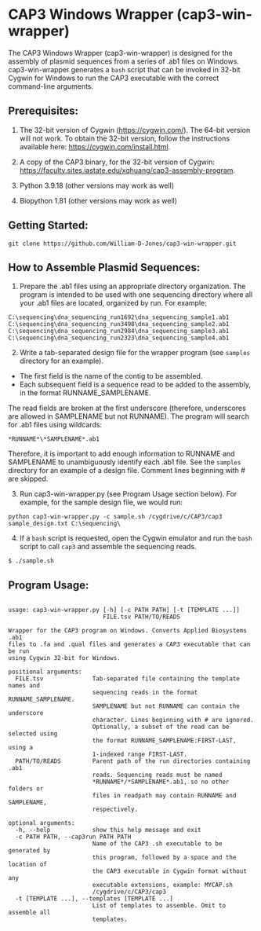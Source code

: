 # CAP3 Windows Wrapper (cap3-win-wrapper)

The CAP3 Windows Wrapper (cap3-win-wrapper) is designed for the assembly of
plasmid sequences from a series of .ab1 files on Windows. cap3-win-wrapper
generates a `bash` script that can be invoked in 32-bit Cygwin for Windows
to run the CAP3 executable with the correct command-line arguments.

## Prerequisites:

1. The 32-bit version of Cygwin (https://cygwin.com/). The 64-bit version will
not work. To obtain the 32-bit version, follow the instructions available here:
https://cygwin.com/install.html.

2. A copy of the CAP3 binary, for the 32-bit version of Cygwin:
https://faculty.sites.iastate.edu/xqhuang/cap3-assembly-program.

3. Python 3.9.18 (other versions may work as well)

4. Biopython 1.81 (other versions may work as well)

## Getting Started:

```
git clone https://github.com/William-D-Jones/cap3-win-wrapper.git
```

## How to Assemble Plasmid Sequences:

1. Prepare the .ab1 files using an appropriate directory organization. The
program is intended to be used with one sequencing directory where all your
.ab1 files are located, organized by run. For example:
```
C:\sequencing\dna_sequencing_run1692\dna_sequencing_sample1.ab1
C:\sequencing\dna_sequencing_run3498\dna_sequencing_sample2.ab1
C:\sequencing\dna_sequencing_run2984\dna_sequencing_sample3.ab1
C:\sequencing\dna_sequencing_run2323\dna_sequencing_sample4.ab1
```

2. Write a tab-separated design file for the wrapper program (see `samples`
directory for an example).
* The first field is the name of the contig to be assembled.
* Each subsequent field is a sequence read to be added to the assembly, in the 
format RUNNAME_SAMPLENAME.

The read fields are broken at the first underscore (therefore, underscores
are allowed in SAMPLENAME but not RUNNAME).
The program will search for .ab1 files using wildcards:
```
*RUNNAME*\*SAMPLENAME*.ab1
```
Therefore, it is important to add enough information to RUNNAME and SAMPLENAME
to unambiguously identify each .ab1 file. See the `samples` directory for an
example of a design file. Comment lines beginning with # are skipped.

3. Run cap3-win-wrapper.py (see Program Usage section below). For example, for
the sample design file, we would run:
```
python cap3-win-wrapper.py -c sample.sh /cygdrive/c/CAP3/cap3 sample_design.txt C:\sequencing\
```

4. If a `bash` script is requested, open the Cygwin emulator and run the
`bash` script to call `cap3` and assemble the sequencing reads.
```
$ ./sample.sh
```

## Program Usage:

```

usage: cap3-win-wrapper.py [-h] [-c PATH PATH] [-t [TEMPLATE ...]]
                           FILE.tsv PATH/TO/READS

Wrapper for the CAP3 program on Windows. Converts Applied Biosystems .ab1
files to .fa and .qual files and generates a CAP3 executable that can be run
using Cygwin 32-bit for Windows.

positional arguments:
  FILE.tsv              Tab-separated file containing the template names and
                        sequencing reads in the format RUNNAME_SAMPLENAME.
                        SAMPLENAME but not RUNNAME can contain the underscore
                        character. Lines beginning with # are ignored.
                        Optionally, a subset of the read can be selected using
                        the format RUNNAME_SAMPLENAME:FIRST-LAST, using a
                        1-indexed range FIRST-LAST.
  PATH/TO/READS         Parent path of the run directories containing .ab1
                        reads. Sequencing reads must be named
                        *RUNNAME*/*SAMPLENAME*.ab1, so no other folders or
                        files in readpath may contain RUNNAME and SAMPLENAME,
                        respectively.

optional arguments:
  -h, --help            show this help message and exit
  -c PATH PATH, --cap3run PATH PATH
                        Name of the CAP3 .sh executable to be generated by
                        this program, followed by a space and the location of
                        the CAP3 executable in Cygwin format without any
                        executable extensions, example: MYCAP.sh
                        /cygdrive/c/CAP3/cap3
  -t [TEMPLATE ...], --templates [TEMPLATE ...]
                        List of templates to assemble. Omit to assemble all
                        templates.

```


